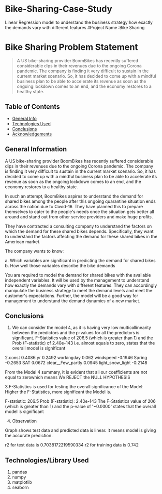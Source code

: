 # Bike-Sharing-Case-Study
Linear Regression model to understand the business strategy how exactly the demands vary with different features
#Project Name :Bike Sharing

# Bike Sharing Problem Statement
> A US bike-sharing provider BoomBikes has recently suffered considerable dips in their revenues due to the ongoing Corona pandemic. The company is finding it very difficult to sustain in the current market scenario. So, it has decided to come up with a mindful business plan to be able to accelerate its revenue as soon as the ongoing lockdown comes to an end, and the economy restores to a healthy state. 


## Table of Contents
* [General Info](#general-information)
* [Technologies Used](#technologies-used)
* [Conclusions](#conclusions)
* [Acknowledgements](#acknowledgements)

<!-- You can include any other section that is pertinent to your problem -->

## General Information
A US bike-sharing provider BoomBikes has recently suffered considerable dips in their revenues due to the ongoing Corona pandemic. The company is finding it very difficult to sustain in the current market scenario. So, it has decided to come up with a mindful business plan to be able to accelerate its revenue as soon as the ongoing lockdown comes to an end, and the economy restores to a healthy state. 


In such an attempt, BoomBikes aspires to understand the demand for shared bikes among the people after this ongoing quarantine situation ends across the nation due to Covid-19. They have planned this to prepare themselves to cater to the people's needs once the situation gets better all around and stand out from other service providers and make huge profits.


They have contracted a consulting company to understand the factors on which the demand for these shared bikes depends. Specifically, they want to understand the factors affecting the demand for these shared bikes in the American market.

The company wants to know:

a. Which variables are significant in predicting the demand for shared bikes
b. How well those variables describe the bike demands


You are required to model the demand for shared bikes with the available independent variables. It will be used by the management to understand how exactly the demands vary with different features. They can accordingly manipulate the business strategy to meet the demand levels and meet the customer's expectations. Further, the model will be a good way for management to understand the demand dynamics of a new market. 

## Conclusions


1. We can consider the model 4, as it is having very low multicollinearity between the predictors and the p-values for all the predictors is significant. F-Statistics value of 206.5 (which is greater than 1) and the Prob (F-statistic) of 2.40e-143 i.e. almost equals to zero, states that the overall model is significant

2.const	0.4086
yr	0.2492
workingday	0.062
windspeed	-0.1946
Spring	-0.2653
SAT	0.0672
clear__Few_partly	0.0945
light_snow_light	-0.2148


From the Model 4  summary, it is evident that all our coefficients are not equal to zerowhich means We REJECT the NULL HYPOTHESIS

3.F-Statistics is used for testing the overall significance of the Model: Higher the F-Statistics, more significant the Model is.

F-statistic: 206.5
Prob (F-statistic): 2.40e-143
The F-Statistics value of 206 (which is greater than 1) and the p-value of '~0.0000' states that the overall model is significant

4. Observation

Graph shows test data and predicted data is linear. It means model is giving the accurate prediction.

r2 for test data is 0.7038172219590334
r2 for training data is 0.742


## Technologies/Library Used
1. pandas
2. numpy
3. matplotlib
4. seaborn







